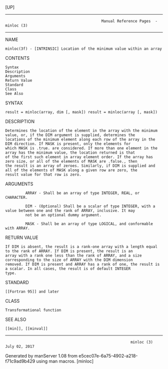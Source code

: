 [UP]

-----------------------------------------------------------------------------------------------------------------------------------
                                               Manual Reference Pages  - minloc (3)
-----------------------------------------------------------------------------------------------------------------------------------
                                                                 
NAME

    minloc(3f) - [INTRINSIC] Location of the minimum value within an array

CONTENTS

    Syntax
    Description
    Arguments
    Return Value
    Standard
    Class
    See Also

SYNTAX

    result = minloc(array, dim [, mask]) result = minloc(array [, mask])

DESCRIPTION

    Determines the location of the element in the array with the minimum value, or, if the DIM argument is supplied, determines the
    locations of the minimum element along each row of the array in the DIM direction. If MASK is present, only the elements for
    which MASK is .true. are considered. If more than one element in the array has the minimum value, the location returned is that
    of the first such element in array element order. If the array has zero size, or all of the elements of MASK are .false., then
    the result is an array of zeroes. Similarly, if DIM is supplied and all of the elements of MASK along a given row are zero, the
    result value for that row is zero.

ARGUMENTS

             ARRAY - Shall be an array of type INTEGER, REAL, or CHARACTER.

             DIM - (Optional) Shall be a scalar of type INTEGER, with a value between one and the rank of ARRAY, inclusive. It may
             not be an optional dummy argument.

             MASK - Shall be an array of type LOGICAL, and conformable with ARRAY.

RETURN VALUE

    If DIM is absent, the result is a rank-one array with a length equal to the rank of ARRAY. If DIM is present, the result is an
    array with a rank one less than the rank of ARRAY, and a size corresponding to the size of ARRAY with the DIM dimension
    removed. If DIM is present and ARRAY has a rank of one, the result is a scalar. In all cases, the result is of default INTEGER
    type.

STANDARD

    [[Fortran 95]] and later

CLASS

    Transformational function

SEE ALSO

    [[min]], [[minval]]

-----------------------------------------------------------------------------------------------------------------------------------

                                                            minloc (3)                                                July 02, 2017

Generated by manServer 1.08 from e5cec07e-6a75-4902-a218-f71c9ad9b429 using man macros.
                                                             [minloc]
